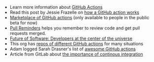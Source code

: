 - Learn more information about [GitHub Actions](https://github.com/features/actions/)
- Read this post by Jessie Frazelle on [how a GitHub action works](https://blog.jessfraz.com/post/the-life-of-a-github-action/)
- [Marketplace of GitHub actions](https://github.com/marketplace/actions) (only available to people in the public beta for now)
- [Pull Reminders](https://pullreminders.com/) helps you remember to review code and get pull requests merged.
- [Future of Software: Developers at the center of the universe](https://blog.github.com/2018-10-16-future-of-software/)
- This org has [repos of different GitHub actions](https://github.com/actions) for many situations
- Adam logged Sarah Drasner's list of [awesome GitHub actions](https://changelog.com/news/a-curated-list-of-awesome-github-actions-4W44)
- Article from GitLab about [the importance of continous integration](https://about.gitlab.com/2018/10/16/github-launch-continuous-integration/)